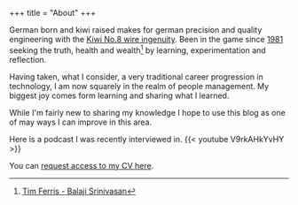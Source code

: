 +++
title = "About"
+++

German born and kiwi raised makes for german precision and quality engineering with the [Kiwi No.8 wire ingenuity](https://en.wikipedia.org/wiki/Number_8_wire). Been in the game since [1981](https://en.wikipedia.org/wiki/1981) seeking the truth, health and wealth[^Balaji Srinivasan] by learning, experimentation and reflection.

Having taken, what I consider, a very traditional career progression in technology, I am now squarely in the realm of people management. My biggest joy comes form learning and sharing what I learned.

While I'm fairly new to sharing my knowledge I hope to use this blog as one of may ways I can improve in this area.

Here is a podcast I was recently interviewed in. {{< youtube V9rkAHkYvHY >}}

You can [request access to my CV here](https://drive.google.com/file/d/1cqjoLJCleXYre2YjGKnDsPq-5TdNjEdQ/view?usp=sharing).

[^Balaji Srinivasan]: [Tim Ferris - Balaji Srinivasan](https://tim.blog/2021/03/25/balaji-srinivasan-transcript/)